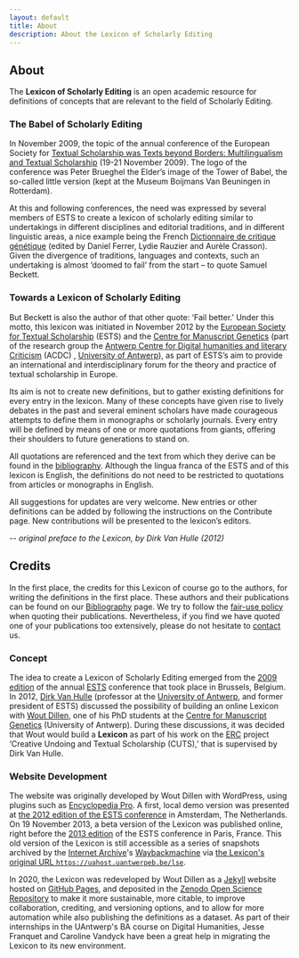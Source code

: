 ```yaml
---
layout: default
title: About
description: About the Lexicon of Scholarly Editing
---
```

## About

The **Lexicon of Scholarly Editing** is an open academic resource for definitions of concepts that are relevant to the field of Scholarly Editing.

### The Babel of Scholarly Editing

In November 2009, the topic of the annual conference of the European Society for [Textual Scholarship was Texts beyond Borders: Multilingualism and Textual Scholarship](http://www.geneticjoycestudies.org/ESTS2009/) (19-21 November 2009). The logo of the conference was Peter Brueghel the Elder’s image of the Tower of Babel, the so-called little version (kept at the Museum Boijmans Van Beuningen in Rotterdam).

At this and following conferences, the need was expressed by several members of ESTS to create a lexicon of scholarly editing similar to undertakings in different disciplines and editorial traditions, and in different linguistic areas, a nice example being the French [Dictionnaire de critique génétique](http://www.item.ens.fr/index.php?identifier=dictionnaire) (edited by Daniel Ferrer, Lydie Rauzier and Aurèle Crasson). Given the divergence of traditions, languages and contexts, such an undertaking is almost ‘doomed to fail’ from the start – to quote Samuel Beckett.

### Towards a Lexicon of Scholarly Editing

But Beckett is also the author of that other quote: ‘Fail better.’ Under this motto, this lexicon was initiated in November 2012 by the [European Society for Textual Scholarship](http://www.textualscholarship.eu/) (ESTS) and the [Centre for Manuscript Genetics](http://www.ua.ac.be/main.aspx?c=*GJS) (part of the research group the [Antwerp Centre for Digital humanities and literary Criticism](https://www.uantwerpen.be/en/research-groups/digitalhumanities/) (ACDC) , [University of Antwerp](http://www.uantwerpen.be/)), as part of ESTS’s aim to provide an international and interdisciplinary forum for the theory and practice of textual scholarship in Europe.

Its aim is not to create new definitions, but to gather existing definitions for every entry in the lexicon. Many of these concepts have given rise to lively debates in the past and several eminent scholars have made courageous attempts to define them in monographs or scholarly journals. Every entry will be defined by means of one or more quotations from giants, offering their shoulders to future generations to stand on.

All quotations are referenced and the text from which they derive can be found in the [bibliography](bibliography.html). Although the lingua franca of the ESTS and of this lexicon is English, the definitions do not need to be restricted to quotations from articles or monographs in English.

All suggestions for updates are very welcome. New entries or other definitions can be added by following the instructions on the Contribute page. New contributions will be presented to the lexicon’s editors.

_-- original preface to the Lexicon, by Dirk Van Hulle (2012)_

## Credits
In the first place, the credits for this Lexicon of course go to the authors, for writing the definitions in the first place. These authors and their publications can be found on our [Bibliography](bibliography.html) page. We try to follow the [fair-use policy](http://codes.lp.findlaw.com/uscode/17/1/107) when quoting their publications. Nevertheless, if you find we have quoted one of your publications too extensively, please do not hesitate to [contact](mailto:wout.dillen@uantwerpen.be) us.

### Concept
The idea to create a Lexicon of Scholarly Editing emerged from the [2009 edition](http://www.geneticjoycestudies.org/ESTS2009/) of the annual [ESTS](http://www.textualscholarship.eu/) conference that took place in Brussels, Belgium. In 2012, [Dirk Van Hulle](https://www.uantwerpen.be/en/staff/dirk-vanhulle/) (professor at the [University of Antwerp](http://www.uantwerpen.be/), and former president of ESTS) discussed the possibility of building an online Lexicon with [Wout Dillen](https://www.uantwerpen.be/en/staff/wout-dillen/), one of his PhD students at the [Centre for Manuscript Genetics](https://www.uantwerpen.be/en/rg/centre-for-manuscript-genetics/) (University of Antwerp). During these discussions, it was decided that Wout would build a **Lexicon** as part of his work on the [ERC](http://erc.europa.eu/) project ‘Creative Undoing and Textual Scholarship (CUTS),’ that is supervised by Dirk Van Hulle.

### Website Development
The website was originally developed by Wout Dillen with WordPress, using plugins such as [Encyclopedia Pro](http://dennishoppe.de/wordpress-plugins/encyclopedia). A first, local demo version was presented at [the 2012 edition of the ESTS conference](http://ests2012.huygens.knaw.nl/) in Amsterdam, The Netherlands. On 19 November 2013, a beta version of the Lexicon was published online, right before the [2013 edition](http://www.textualscholarship.eu/conference-2013.html) of the ESTS conference in Paris, France. This old version of the Lexicon is still accessible as a series of snapshots archived by the [Internet Archive](https://archive.org/)'s [Waybackmachine](https://archive.org/web/) via [the Lexicon's original URL `https://uahost.uantwerpeb.be/lse`](https://web.archive.org/web/20200101081856/https://uahost.uantwerpen.be/lse/).

In 2020, the Lexicon was redeveloped by Wout Dillen as a [Jekyll](https://jekyllrb.com/) website hosted on [GitHub Pages](https://pages.github.com/), and deposited in the [Zenodo Open Science Repository](https://zenodo.org/) to make it more sustainable, more citable, to improve collaboration, crediting, and versioning options, and to allow for more automation while also publishing the definitions as a dataset. As part of their internships in the UAntwerp's BA course on Digital Humanities, Jesse Franquet and Caroline Vandyck have been a great help in migrating the Lexicon to its new environment.
